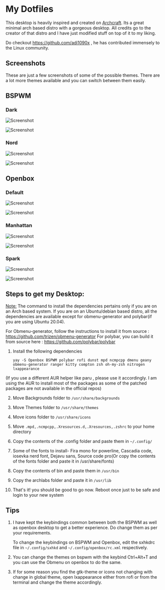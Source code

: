 
# My Dotfiles
This desktop is heavily inspired and created on [Archcraft](https://archcraft-os.github.io). Its a great minimal arch based distro with a gorgeous desktop. All credits go to the creator of that distro and I have just modified stuff on top of it to my liking. 

Do checkout https://github.com/adi1090x , he has contributed immensely to the Linux community.

## Screenshots

These are just a few screenshots of some of the possible themes. There are a lot more themes available and you can switch between them easily.

## BSPWM
   
   ### Dark
   
   ![Screenshot](screenshots/BSPWMDark1.png)
   
   ![Screenshot](screenshots/BSPWMDark2.png)
   
   ### Nord
   
   ![Screenshot](screenshots/BSPWMNord2.png)
   
   ![Screenshot](screenshots/BSPWMNord1.png)
   

## Openbox

   ### Default
   
   ![Screenshot](screenshots/openboxDef1.png)
   
   ![Screenshot](screenshots/openboxDef2.png)
   
   ### Manhattan

   ![Screenshot](screenshots/openboxManhattan1.png)
   
   ![Screenshot](screenshots/openboxManhattan2.png)
   
   ### Spark
   
   ![Screenshot](screenshots/openboxSpark1.png)
   
   ![Screenshot](screenshots/openboxSpark2.png)


## Steps to get my Desktop:
<u>Note:</u> The command to install the dependencies pertains only if you are on an Arch based system. If you are on an Ubuntu/debian based distro, all the dependencies are available except for obmenu-generator and polybar(if you are using Ubuntu 20.04). 

For Obmenu-generator, follow the instructions to install it from source : https://github.com/trizen/obmenu-generator
For polybar, you can build it from source here : https://github.com/polybar/polybar 

1) Install the following dependencies

   `yay -S Openbox BSPWM polybar rofi dunst mpd ncmpcpp dmenu geany obmenu-generator ranger kitty compton zsh oh-my-zsh nitrogen lxappearance`

(If you use a different AUR helper like paru , please use it accordingly. I am using the AUR to install most of the packages as some of the patched packages are not available in the official repos)

2) Move Backgrounds folder to `/usr/share/backgrounds`

3) Move Themes folder to `/usr/share/themes`

4) Move icons folder to `/usr/share/icons`

5) Move `.mpd,.ncmpcpp,.Xresources.d,.Xresources,.zshrc` to your home directory

6) Copy the contents of the .config folder and paste them in `~/.config/`

7) Some of the fonts to install- Fira mono for powerline, Cascadia code, iosevka nerd font, Dejavu sans, Source code pro(Or copy the contents of the fonts folder and paste it in /usr/share/fonts)

8) Copy the contents of bin and paste them in `/usr/bin`

9) Copy the archlabs folder and paste it in `/usr/lib`

10) That's it! you should be good to go now. Reboot once just to be safe and login to your new system

## Tips

1) I have kept the keybindings common between both the BSPWM as well as openbox desktop to get a better experience. Do change them as per your requirements. 

   To change the keybindings on BSPWM and Openbox, edit the sxhkdrc file in `~/.config/sxhkd` and `~/.config/openbox/rc.xml` respectively.

2) You can change the themes on bspwm with the keybind Ctrl+Alt+T and you can use the Obmenu on openbox to do the same.

3) If for some reason you find the gtk-theme or icons not changing with change in global theme, open lxappearance either from rofi or from the terminal and change the theme accordingly.


